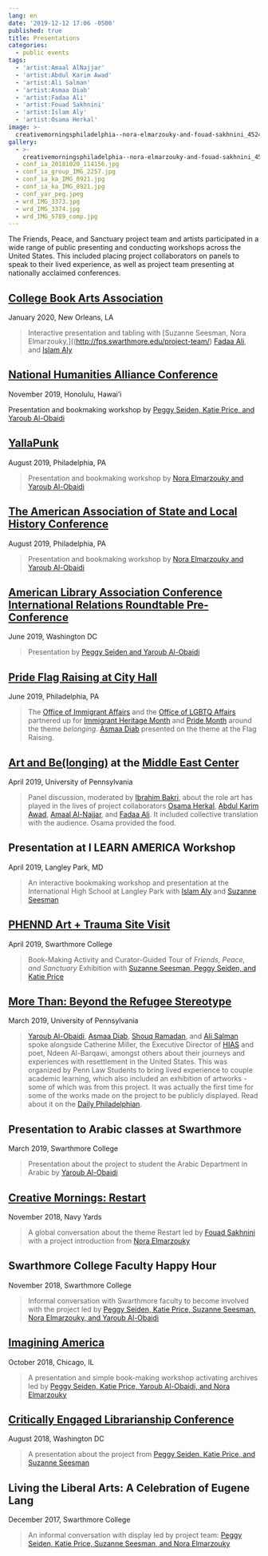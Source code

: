 ```yaml
---
lang: en
date: '2019-12-12 17:06 -0500'
published: true
title: Presentations
categories:
  - public events
tags:
  - 'artist:Amaal AlNajjar'
  - 'artist:Abdul Karim Awad'
  - 'artist:Ali Salman'
  - 'artist:Asmaa Diab'
  - 'artist:Fadaa Ali'
  - 'artist:Fouad Sakhnini'
  - 'artist:Islam Aly'
  - 'artist:Osama Herkal'
image: >-
  creativemorningsphiladelphia--nora-elmarzouky-and-fouad-sakhnini_45249907395_o.jpg
gallery:
  - >-
    creativemorningsphiladelphia--nora-elmarzouky-and-fouad-sakhnini_45249907395_o.jpg
  - conf_ia_20181020_114156.jpg
  - conf_ia_group_IMG_2257.jpg
  - conf_ia_ka_IMG_0921.jpg
  - conf_ia_ka_IMG_0921.jpg
  - conf_yar_peg.jpeg
  - wrd_IMG_3373.jpg
  - wrd_IMG_3374.jpg
  - wrd_IMG_5789_comp.jpg
---
```

The Friends, Peace, and Sanctuary project team and artists participated in a wide range of public presenting and conducting workshops across the United States. This included placing project collaborators on panels to speak to their lived experience, as well as project team presenting at nationally acclaimed conferences. 

## **[College Book Arts Association](https://www.collegebookart.org/)**

January 2020, New Orleans, LA

> Interactive presentation and tabling with [Suzanne Seesman, Nora Elmarzouky,]((http://fps.swarthmore.edu/project-team/) [Fadaa Ali](http://fps.swarthmore.edu/artist-fadaa-ali/), and [Islam Aly](http://fps.swarthmore.edu/artist-islam-aly/)


## **[National Humanities Alliance Conference](https://www.nhalliance.org/2019_national_humanities_conference)**

November 2019, Honolulu, Hawai’i

Presentation and bookmaking workshop by [Peggy Seiden, Katie Price, and Yaroub Al-Obaidi](http://fps.swarthmore.edu/project-team/)


## **[YallaPunk](https://yallapunk.com/)**

August 2019, Philadelphia, PA

> Presentation and bookmaking workshop by [Nora Elmarzouky and Yaroub Al-Obaidi](http://fps.swarthmore.edu/project-team/)


## **[The American Association of State and Local History Conference](https://aaslh.org/2019annualmeeting/)**

August 2019, Philadelphia, PA

> Presentation and bookmaking workshop by [Nora Elmarzouky and Yaroub Al-Obaidi](http://fps.swarthmore.edu/project-team/)


## **[American Library Association Conference International Relations Roundtable Pre-Conference](https://2019.alaannual.org/registration/ticketed-events#ALA)**

June 2019, Washington DC

> Presentation by [Peggy Seiden and Yaroub Al-Obaidi](http://fps.swarthmore.edu/project-team/)


## **[Pride Flag Raising at City Hall](https://www.phila.gov/2019-05-24-check-out-these-events-during-lgbtq-pride-month-in-philly/)**

June 2019, Philadelphia, PA

> The [Office of Immigrant Affairs](https://www.phila.gov/departments/office-of-immigrant-affairs/) and the [Office of LGBTQ Affairs](https://www.phila.gov/departments/office-of-lgbt-affairs/) partnered up for [Immigrant Heritage Month](https://www.phila.gov/spotlight/immigrant-heritage-month/) and [Pride Month](https://www.phila.gov/2019-05-24-check-out-these-events-during-lgbtq-pride-month-in-philly/) around the theme _belonging_. [Asmaa Diab](http://fps.swarthmore.edu/artist-asmaa-diab/) presented on the theme at the Flag Raising.


## **[Art and Be(longing)](https://www.sas.upenn.edu/mec/events/2019/april/art-and-belonging) at the [Middle East Center](https://www.sas.upenn.edu/mec/)**

April 2019, University of Pennsylvania

> Panel discussion, moderated by [Ibrahim Bakri](https://www.sas.upenn.edu/mec/about/staff), about the role art has played in the lives of project collaborators [Osama Herkal](http://fps.swarthmore.edu/artist-osama-herkal/), [Abdul Karim Awad](http://fps.swarthmore.edu/artist-abdul-karim-awad/), [Amaal Al-Najjar](http://fps.swarthmore.edu/artist-amaal-alnajjar/), and [Fadaa Ali](http://fps.swarthmore.edu/artist-fadaa-ali/). It included collective translation with the audience. Osama provided the food.


## **Presentation at I LEARN AMERICA Workshop**

April 2019, Langley Park, MD

> An interactive bookmaking workshop and presentation at the International High School at Langley Park with [Islam Aly](http://fps.swarthmore.edu/artist-islam-aly/) and [Suzanne Seesman](http://fps.swarthmore.edu/project-team/)


## **[PHENND Art + Trauma Site Visit](https://docs.google.com/document/d/1kxgf7kHP20E6x9R_iXMrHNZlwbgJVBeNPGtqdXf67YQ/edit)**

April 2019, Swarthmore College

> Book-Making Activity and Curator-Guided Tour of _Friends, Peace, and Sanctuary_ Exhibition  with [Suzanne Seesman, Peggy Seiden, and Katie Price](http://fps.swarthmore.edu/project-team/)


## **[More Than: Beyond the Refugee Stereotype](https://www.facebook.com/events/the-goat-penn-law-haaga-lounge/more-than-beyond-the-refugee-stereotype/608307969597427/)**

March 2019, University of Pennsylvania 

> [Yaroub Al-Obaidi](http://fps.swarthmore.edu/project-team/), [Asmaa Diab](http://fps.swarthmore.edu/artist-asmaa-diab/), [Shouq Ramadan](http://fps.swarthmore.edu/artist-fouad-sakhnini/), and [Ali Salman](http://fps.swarthmore.edu/artist-ali-salman/) spoke alongside Catherine Miller, the Executive Director of [HIAS](https://hiaspa.org/) and poet, Ndeen Al-Barqawi, amongst others about their journeys and experiences with resettlement in the United States. This was organized by Penn Law Students to bring lived experience to couple academic learning, which also included an exhibition of artworks - some of which was from this project. It was actually the first time for some of the works made on the project to be publicly displayed. Read about it on the [Daily Philadelphian](https://www.thedp.com/article/2019/03/refugee-stereotype-penn-law-art-exhibit-upenn).


## **Presentation to Arabic classes at Swarthmore**

March 2019, Swarthmore College

> Presentation about the project to student the Arabic Department in Arabic by [Yaroub Al-Obaidi](http://fps.swarthmore.edu/project-team/)

## **[Creative Mornings: Restart](https://creativemornings.com/themes/restart)**

November 2018, Navy Yards

> A global conversation about the theme Restart led by [Fouad Sakhnini](http://fps.swarthmore.edu/artist-fouad-sakhnini/) with a project introduction from [Nora Elmarzouky](http://fps.swarthmore.edu/project-team/)

## **Swarthmore College Faculty Happy Hour**

November 2018, Swarthmore College

> Informal conversation with Swarthmore faculty to become involved with the project led by [Peggy Seiden, Katie Price, Suzanne Seesman, Nora Elmarzouky, and Yaroub Al-Obaidi](http://fps.swarthmore.edu/project-team/)


## **[Imagining America](https://imaginingamerica.org/)**

October 2018, Chicago, IL

> A presentation and simple book-making workshop activating archives led by [Peggy Seiden, Katie Price, Yaroub Al-Obaidi, and Nora Elmarzouky](http://fps.swarthmore.edu/project-team/)


## **[Critically Engaged Librarianship Conference](https://imaginingamerica.org/2018/01/25/imagining-america-2018-national-conference/)**

August 2018, Washington DC

> A presentation about the project from [Peggy Seiden, Katie Price, and Suzanne Seesman](http://fps.swarthmore.edu/project-team/)


## **Living the Liberal Arts: A Celebration of Eugene Lang**

December 2017, Swarthmore College

> An informal conversation with display led by project team: [Peggy Seiden, Katie Price, Suzanne Seesman, and Nora Elmarzouky](http://fps.swarthmore.edu/project-team/)
